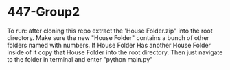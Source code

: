 # 447-Group2
To run:
after cloning this repo extract the 'House Folder.zip" into the root directory.  Make sure the new "House Folder" contains a bunch of other folders named with numbers.  If House Folder Has another House Folder inside of it copy that House Folder into the root directory.
Then just navigate to the folder in terminal and enter "python main.py"
